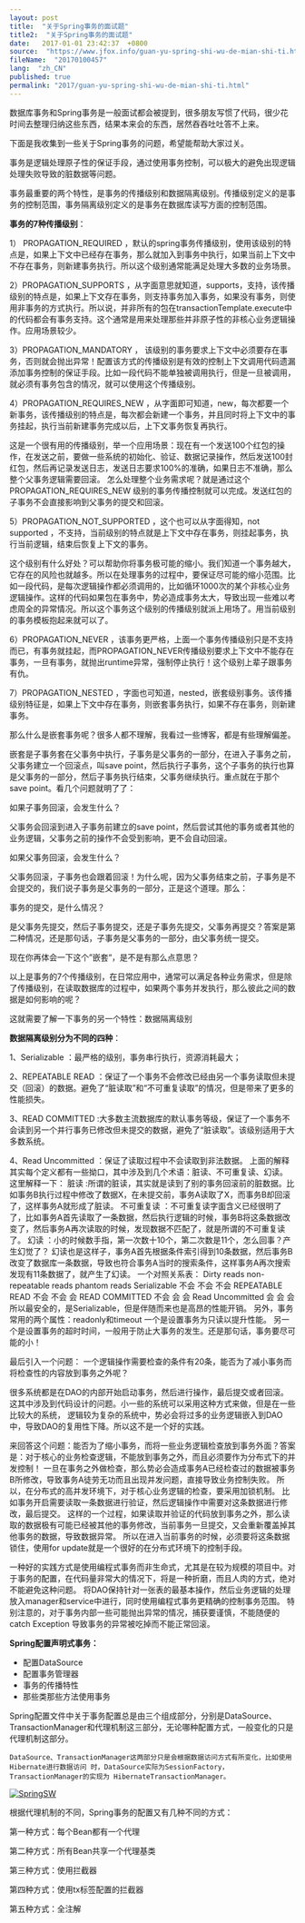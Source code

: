 ```yaml
---
layout: post
title:  "关于Spring事务的面试题"
title2:  "关于Spring事务的面试题"
date:   2017-01-01 23:42:37  +0800
source:  "https://www.jfox.info/guan-yu-spring-shi-wu-de-mian-shi-ti.html"
fileName:  "20170100457"
lang:  "zh_CN"
published: true
permalink: "2017/guan-yu-spring-shi-wu-de-mian-shi-ti.html"
---
```




数据库事务和Spring事务是一般面试都会被提到，很多朋友写惯了代码，很少花时间去整理归纳这些东西，结果本来会的东西，居然吞吞吐吐答不上来。

下面是我收集到一些关于Spring事务的问题，希望能帮助大家过关。

事务是逻辑处理原子性的保证手段，通过使用事务控制，可以极大的避免出现逻辑处理失败导致的脏数据等问题。

事务最重要的两个特性，是事务的传播级别和数据隔离级别。传播级别定义的是事务的控制范围，事务隔离级别定义的是事务在数据库读写方面的控制范围。

**事务的7种传播级别**：

1） PROPAGATION_REQUIRED ，默认的spring事务传播级别，使用该级别的特点是，如果上下文中已经存在事务，那么就加入到事务中执行，如果当前上下文中不存在事务，则新建事务执行。所以这个级别通常能满足处理大多数的业务场景。

2）PROPAGATION_SUPPORTS ，从字面意思就知道，supports，支持，该传播级别的特点是，如果上下文存在事务，则支持事务加入事务，如果没有事务，则使用非事务的方式执行。所以说，并非所有的包在transactionTemplate.execute中的代码都会有事务支持。这个通常是用来处理那些并非原子性的非核心业务逻辑操作。应用场景较少。

3）PROPAGATION_MANDATORY ， 该级别的事务要求上下文中必须要存在事务，否则就会抛出异常！配置该方式的传播级别是有效的控制上下文调用代码遗漏添加事务控制的保证手段。比如一段代码不能单独被调用执行，但是一旦被调用，就必须有事务包含的情况，就可以使用这个传播级别。

4）PROPAGATION_REQUIRES_NEW ，从字面即可知道，new，每次都要一个新事务，该传播级别的特点是，每次都会新建一个事务，并且同时将上下文中的事务挂起，执行当前新建事务完成以后，上下文事务恢复再执行。

这是一个很有用的传播级别，举一个应用场景：现在有一个发送100个红包的操作，在发送之前，要做一些系统的初始化、验证、数据记录操作，然后发送100封红包，然后再记录发送日志，发送日志要求100%的准确，如果日志不准确，那么整个父事务逻辑需要回滚。
怎么处理整个业务需求呢？就是通过这个PROPAGATION_REQUIRES_NEW 级别的事务传播控制就可以完成。发送红包的子事务不会直接影响到父事务的提交和回滚。

5）PROPAGATION_NOT_SUPPORTED ，这个也可以从字面得知，not supported ，不支持，当前级别的特点就是上下文中存在事务，则挂起事务，执行当前逻辑，结束后恢复上下文的事务。

这个级别有什么好处？可以帮助你将事务极可能的缩小。我们知道一个事务越大，它存在的风险也就越多。所以在处理事务的过程中，要保证尽可能的缩小范围。比如一段代码，是每次逻辑操作都必须调用的，比如循环1000次的某个非核心业务逻辑操作。这样的代码如果包在事务中，势必造成事务太大，导致出现一些难以考虑周全的异常情况。所以这个事务这个级别的传播级别就派上用场了。用当前级别的事务模板抱起来就可以了。

6）PROPAGATION_NEVER ，该事务更严格，上面一个事务传播级别只是不支持而已，有事务就挂起，而PROPAGATION_NEVER传播级别要求上下文中不能存在事务，一旦有事务，就抛出runtime异常，强制停止执行！这个级别上辈子跟事务有仇。

7）PROPAGATION_NESTED ，字面也可知道，nested，嵌套级别事务。该传播级别特征是，如果上下文中存在事务，则嵌套事务执行，如果不存在事务，则新建事务。

那么什么是嵌套事务呢？很多人都不理解，我看过一些博客，都是有些理解偏差。

嵌套是子事务套在父事务中执行，子事务是父事务的一部分，在进入子事务之前，父事务建立一个回滚点，叫save point，然后执行子事务，这个子事务的执行也算是父事务的一部分，然后子事务执行结束，父事务继续执行。重点就在于那个save point。看几个问题就明了了：

如果子事务回滚，会发生什么？

父事务会回滚到进入子事务前建立的save point，然后尝试其他的事务或者其他的业务逻辑，父事务之前的操作不会受到影响，更不会自动回滚。

如果父事务回滚，会发生什么？

父事务回滚，子事务也会跟着回滚！为什么呢，因为父事务结束之前，子事务是不会提交的，我们说子事务是父事务的一部分，正是这个道理。那么：

事务的提交，是什么情况？

是父事务先提交，然后子事务提交，还是子事务先提交，父事务再提交？答案是第二种情况，还是那句话，子事务是父事务的一部分，由父事务统一提交。

现在你再体会一下这个”嵌套“，是不是有那么点意思？

以上是事务的7个传播级别，在日常应用中，通常可以满足各种业务需求，但是除了传播级别，在读取数据库的过程中，如果两个事务并发执行，那么彼此之间的数据是如何影响的呢？

这就需要了解一下事务的另一个特性：数据隔离级别

**数据隔离级别分为不同的四种**：

1、Serializable ：最严格的级别，事务串行执行，资源消耗最大；

2、REPEATABLE READ ：保证了一个事务不会修改已经由另一个事务读取但未提交（回滚）的数据。避免了“脏读取”和“不可重复读取”的情况，但是带来了更多的性能损失。

3、READ COMMITTED :大多数主流数据库的默认事务等级，保证了一个事务不会读到另一个并行事务已修改但未提交的数据，避免了“脏读取”。该级别适用于大多数系统。

4、Read Uncommitted ：保证了读取过程中不会读取到非法数据。
上面的解释其实每个定义都有一些拗口，其中涉及到几个术语：脏读、不可重复读、幻读。
这里解释一下：
脏读 :所谓的脏读，其实就是读到了别的事务回滚前的脏数据。比如事务B执行过程中修改了数据X，在未提交前，事务A读取了X，而事务B却回滚了，这样事务A就形成了脏读。
不可重复读 ：不可重复读字面含义已经很明了了，比如事务A首先读取了一条数据，然后执行逻辑的时候，事务B将这条数据改变了，然后事务A再次读取的时候，发现数据不匹配了，就是所谓的不可重复读了。
幻读 ：小的时候数手指，第一次数十10个，第二次数是11个，怎么回事？产生幻觉了？
幻读也是这样子，事务A首先根据条件索引得到10条数据，然后事务B改变了数据库一条数据，导致也符合事务A当时的搜索条件，这样事务A再次搜索发现有11条数据了，就产生了幻读。
一个对照关系表：
Dirty reads          non-repeatable reads            phantom reads
Serializable                          不会                        不会                                           不会
REPEATABLE READ             不会                        不会                                            会
READ COMMITTED             不会                        会                                                会
Read Uncommitted             会                           会                                                会
所以最安全的，是Serializable，但是伴随而来也是高昂的性能开销。
另外，事务常用的两个属性：readonly和timeout
一个是设置事务为只读以提升性能。
另一个是设置事务的超时时间，一般用于防止大事务的发生。还是那句话，事务要尽可能的小！

最后引入一个问题：
一个逻辑操作需要检查的条件有20条，能否为了减小事务而将检查性的内容放到事务之外呢？

很多系统都是在DAO的内部开始启动事务，然后进行操作，最后提交或者回滚。这其中涉及到代码设计的问题。小一些的系统可以采用这种方式来做，但是在一些比较大的系统，
逻辑较为复杂的系统中，势必会将过多的业务逻辑嵌入到DAO中，导致DAO的复用性下降。所以这不是一个好的实践。

来回答这个问题：能否为了缩小事务，而将一些业务逻辑检查放到事务外面？答案是：对于核心的业务检查逻辑，不能放到事务之外，而且必须要作为分布式下的并发控制！
一旦在事务之外做检查，那么势必会造成事务A已经检查过的数据被事务B所修改，导致事务A徒劳无功而且出现并发问题，直接导致业务控制失败。
所以，在分布式的高并发环境下，对于核心业务逻辑的检查，要采用加锁机制。
比如事务开启需要读取一条数据进行验证，然后逻辑操作中需要对这条数据进行修改，最后提交。
这样的一个过程，如果读取并验证的代码放到事务之外，那么读取的数据极有可能已经被其他的事务修改，当前事务一旦提交，又会重新覆盖掉其他事务的数据，导致数据异常。
所以在进入当前事务的时候，必须要将这条数据锁住，使用for update就是一个很好的在分布式环境下的控制手段。

一种好的实践方式是使用编程式事务而非生命式，尤其是在较为规模的项目中。对于事务的配置，在代码量非常大的情况下，将是一种折磨，而且人肉的方式，绝对不能避免这种问题。
将DAO保持针对一张表的最基本操作，然后业务逻辑的处理放入manager和service中进行，同时使用编程式事务更精确的控制事务范围。
特别注意的，对于事务内部一些可能抛出异常的情况，捕获要谨慎，不能随便的catch Exception 导致事务的异常被吃掉而不能正常回滚。

**Spring配置声明式事务：**

* 配置DataSource
* 配置事务管理器
* 事务的传播特性
* 那些类那些方法使用事务

Spring配置文件中关于事务配置总是由三个组成部分，分别是DataSource、TransactionManager和代理机制这三部分，无论哪种配置方式，一般变化的只是代理机制这部分。

    DataSource、TransactionManager这两部分只是会根据数据访问方式有所变化，比如使用Hibernate进行数据访问 时，DataSource实际为SessionFactory，TransactionManager的实现为 HibernateTransactionManager。

[![SpringSW](a8dba8d.jpg)](https://www.jfox.info/go.php?url=http://www.jfox.info/wp-content/uploads/2013/10/SpringSW.jpg)

根据代理机制的不同，Spring事务的配置又有几种不同的方式：

第一种方式：每个Bean都有一个代理

 第二种方式：所有Bean共享一个代理基类

第三种方式：使用拦截器

第四种方式：使用tx标签配置的拦截器

第五种方式：全注解
